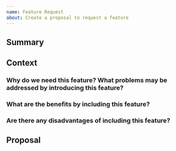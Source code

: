 ```yaml
---
name: Feature Request
about: Create a proposal to request a feature
---
```


<!-- markdownlint-disable MD003 -->
<!-- markdownlint-disable MD012 -->
<!-- markdownlint-disable MD041 -->

## Summary

## Context

### Why do we need this feature? What problems may be addressed by introducing this feature?

### What are the benefits by including this feature?

### Are there any disadvantages of including this feature?

## Proposal
